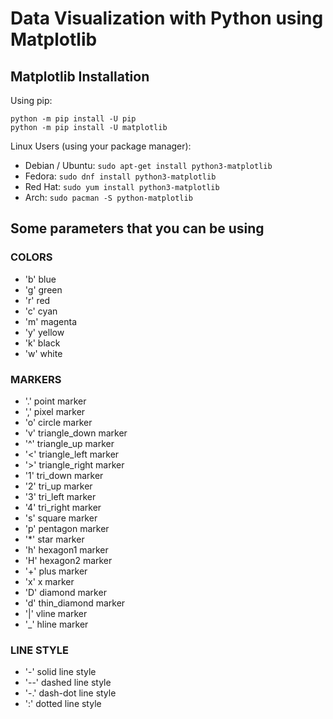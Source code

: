 # Data Visualization with Python using Matplotlib

## Matplotlib Installation

Using pip:
```
python -m pip install -U pip
python -m pip install -U matplotlib
```

Linux Users (using your package manager):
* Debian / Ubuntu: `sudo apt-get install python3-matplotlib`
* Fedora: `sudo dnf install python3-matplotlib`
* Red Hat: `sudo yum install python3-matplotlib`
* Arch: `sudo pacman -S python-matplotlib`

## Some parameters that you can be using

### COLORS

* 'b'	blue
* 'g'	green
* 'r'	red
* 'c'	cyan
* 'm'	magenta
* 'y'	yellow
* 'k'	black
* 'w'	white


### MARKERS

* '.'	point marker
* ','	pixel marker
* 'o'	circle marker
* 'v'	triangle_down marker
* '^'	triangle_up marker
* '<'	triangle_left marker
* '>'	triangle_right marker
* '1'	tri_down marker
* '2'	tri_up marker
* '3'	tri_left marker
* '4'	tri_right marker
* 's'	square marker
* 'p'	pentagon marker
* '*'	star marker
* 'h'	hexagon1 marker
* 'H'	hexagon2 marker
* '+'	plus marker
* 'x'	x marker
* 'D'	diamond marker
* 'd'	thin_diamond marker
* '|'	vline marker
* '_'	hline marker



### LINE STYLE

* '-'	solid line style
* '--'	dashed line style
* '-.'	dash-dot line style
* ':'	dotted line style